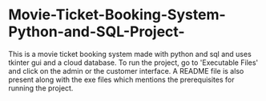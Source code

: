 # Movie-Ticket-Booking-System-Python-and-SQL-Project-
This is a movie ticket booking system made with python and sql and uses tkinter gui and a cloud database.
To run the project, go to 'Executable Files' and click on the admin or the customer interface. A README file is also present along with the exe files which mentions the prerequisites for running the project.
